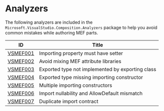 # Analyzers

The following analyzers are included in the
`Microsoft.VisualStudio.Composition.Analyzers` package
to help you avoid common mistakes while authoring MEF parts.

ID | Title
--|--
[VSMEF001](VSMEF001.md) | Importing property must have setter
[VSMEF002](VSMEF002.md) | Avoid mixing MEF attribute libraries
[VSMEF003](VSMEF003.md) | Exported type not implemented by exporting class
[VSMEF004](VSMEF004.md) | Exported type missing importing constructor
[VSMEF005](VSMEF005.md) | Multiple importing constructors
[VSMEF006](VSMEF006.md) | Import nullability and AllowDefault mismatch
[VSMEF007](VSMEF007.md) | Duplicate import contract
